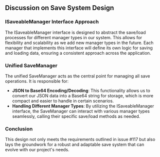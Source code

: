 ## Discussion on Save System Design

### ISaveableManager Interface Approach
The ISaveableManager interface is designed to abstract the save/load processes for different manager types in our system. This allows for flexibility and scalability as we add new manager types in the future. Each manager that implements this interface will define its own logic for saving and loading data, ensuring a consistent approach across the application.

### Unified SaveManager
The unified SaveManager acts as the central point for managing all save operations. It is responsible for:
- **JSON to Base64 Encoding/Decoding**: This functionality allows us to convert our JSON data into a Base64 string for storage, which is more compact and easier to handle in certain scenarios. 
- **Handling Different Manager Types**: By utilizing the ISaveableManager interface, the SaveManager can interact with various manager types seamlessly, calling their specific save/load methods as needed.

### Conclusion
This design not only meets the requirements outlined in issue #117 but also lays the groundwork for a robust and adaptable save system that can evolve with our project's needs.